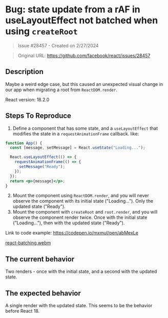 # Bug: state update from a rAF in useLayoutEffect not batched when using `createRoot`

> Issue #28457 - Created on 2/27/2024

> Original URL: https://github.com/facebook/react/issues/28457

## Description

Maybe a weird edge case, but this caused an unexpected visual change in our app when migrating a root from `ReactDOM.render`.

React version: 18.2.0

## Steps To Reproduce

1. Define a component that has some state, and a `useLayoutEffect` that modifies the state in a `requestAnimationFrame` callback. like: 

```jsx
function App() {
  const [message, setMessage] = React.useState("Loading...");

  React.useLayoutEffect(() => {
    requestAnimationFrame(() => {
      setMessage("Ready");
    });
  });
  return <p>{message}</p>;
}
```
2. Mount the component using `ReactDOM.render`, and you will never observe the component with its initial state ("Loading..."). Only the updated state ("Ready").
3. Mount the component with `createRoot` and `root.render`, and you will observe the component render twice. Once with the initial state ("Loading..."), then with the updated state ("Ready").

<!--
  Your bug will get fixed much faster if we can run your code and it doesn't
  have dependencies other than React. Issues without reproduction steps or
  code examples may be immediately closed as not actionable.
-->

Link to code example: https://codepen.io/mxmul/pen/abMexLe

[react-batching.webm](https://github.com/facebook/react/assets/3022244/5a1e3238-5b30-4b74-b796-01024dae07b5)

## The current behavior

Two renders - once with the initial state, and a second with the updated state.

## The expected behavior

A single render with the updated state. This seems to be the behavior before React 18.

